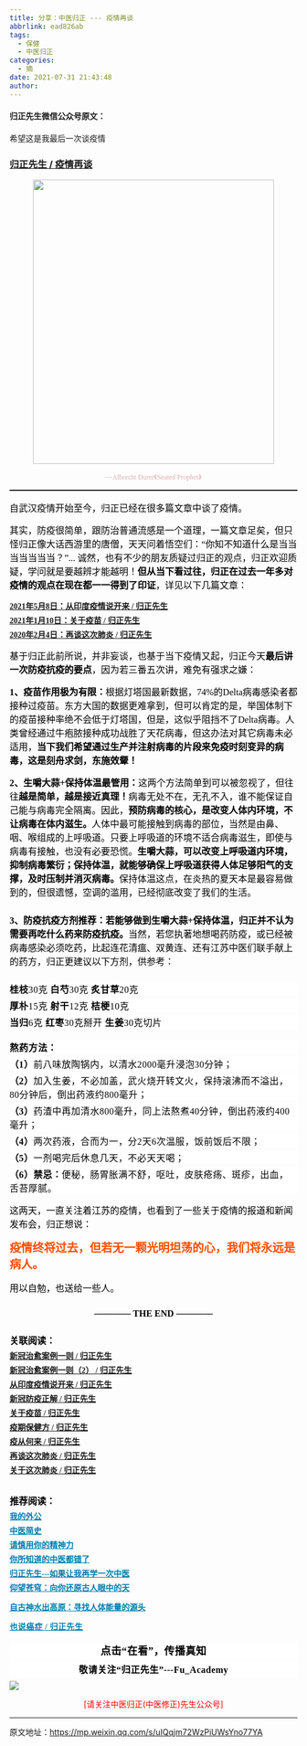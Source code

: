 ```yaml
---
title: 分享：中医归正 --- 疫情再谈
abbrlink: ead826ab
tags:
  - 保健
  - 中医归正
categories:
  - 摘
date: 2021-07-31 21:43:48
author:
---
```


#### 归正先生微信公众号原文：

希望这是我最后一次谈疫情

<!-- more -->

###  [归正先生 / 疫情再谈](https://mp.weixin.qq.com/s/uIQqjm72WzPiUWsYno77YA "跳转至原文")



<div class="rich_media_content ">
                    <p style="text-align: center;"><img class="rich_pages wxw-img js_insertlocalimg" src="https://tva3.sinaimg.cn/large/8bf740e1gy1gt0iwmb29yj20d10fdn30.jpg" data-type="jpeg" data-w="469" style="width: 422px;height: 498px;"  /></p><p style="margin-bottom: 10px;white-space: normal;text-align: center;line-height: normal;"><span style="background-color: rgb(255, 255, 255);color: rgb(215, 171, 169);font-family: 仿宋;font-size: 12px;">---Albrecht Durer</span><span style="background-color: rgb(255, 255, 255);color: rgb(215, 171, 169);font-family: 仿宋;font-size: 12px;">《Seated Prophet</span><span style="background-color: rgb(255, 255, 255);color: rgb(215, 171, 169);font-family: 仿宋;font-size: 12px;">》</span><br  /></p><hr style="white-space: normal;border-style: solid;border-right-width: 0px;border-bottom-width: 0px;border-left-width: 0px;border-color: rgba(0, 0, 0, 0.1);transform-origin: 0px 0px;transform: scale(1, 0.5);"  /><p style="margin: 15px 0cm;white-space: normal;"><span style="color: rgb(0, 0, 0);font-family: 仿宋;font-size: 16px;">自武汉疫情开始至今，归正已经在很多篇文章中谈了疫情。</span></p><p style="margin: 15px 0cm;white-space: normal;"><span style="color: rgb(0, 0, 0);font-family: 仿宋;font-size: 16px;">其实，防疫很简单，跟防治普通流感是一个道理，一篇文章足矣，但只怪归正像大话西游里的唐僧，天天问着悟空们：“你知不知道什么是当当当当当当当？”... 诚然，也有不少的朋友质疑过归正的观点，归正欢迎质疑，学问就是要越辨才能越明！<strong>但从当下看过往，归正在过去一年多对疫情的观点在现在都一一得到了印证</strong>，详见以下几篇文章：</span></p><p style="margin: 5px 0cm;white-space: normal;line-height: normal;"><a target="_blank" href="http://mp.weixin.qq.com/s?__biz=MzI5NzQzMzY5NQ==&amp;mid=2247484456&amp;idx=1&amp;sn=4b272cc08a590f1a08a1f3ddb888cb40&amp;chksm=ecb46b18dbc3e20e55dab41da5ca225e424389b00d4baf0df22ba686e06565cac35b7202d543&amp;scene=21#wechat_redirect" data-itemshowtype="0" tab="innerlink" style="text-decoration: underline;" data-linktype="2"><strong><span style="font-family: 仿宋;font-size: 14px;text-align: center;">2021年5月8日：</span></strong><strong><span style="font-family: 仿宋;font-size: 14px;text-align: center;">从印度疫情说开来 / 归正先生</span></strong></a></p><p style="margin: 5px 0cm;white-space: normal;line-height: normal;"><a target="_blank" href="http://mp.weixin.qq.com/s?__biz=MzI5NzQzMzY5NQ==&amp;mid=2247484404&amp;idx=1&amp;sn=3b6fc1dae511f8bc0ab3625dcb557be4&amp;chksm=ecb46cc4dbc3e5d2795fc4b1af0e295d9b89ad68b1ffe126148313b9c88c170bac8ae935dbba&amp;scene=21#wechat_redirect" data-itemshowtype="0" tab="innerlink" data-linktype="2"><strong style="text-decoration: underline;"><span style="font-family: 仿宋;font-size: 14px;text-align: center;">2021年1月10日：关于疫苗 / 归正先生</span></strong></a></p><p style="white-space: normal;margin-bottom: 5px;margin-top: 5px;line-height: normal;"><a target="_blank" href="http://mp.weixin.qq.com/s?__biz=MzI5NzQzMzY5NQ==&amp;mid=2247484236&amp;idx=1&amp;sn=309936129bef12e6e45d385511e75a41&amp;chksm=ecb46c7cdbc3e56a48329c8f114290cd0da94ca014a31bfca0c6f58c5cf753694a1f8cd92b5b&amp;scene=21#wechat_redirect" data-itemshowtype="0" tab="innerlink" data-linktype="2"><strong style="text-decoration: underline;"><span style="font-family: 仿宋;font-size: 14px;text-align: center;">2020年2月4日：再谈这次肺炎 / 归正先生</span></strong></a></p><section style="margin: 15px 0cm;white-space: normal;"><a target="_blank" href="http://mp.weixin.qq.com/s?__biz=MzI5NzQzMzY5NQ==&amp;mid=2247484456&amp;idx=1&amp;sn=4b272cc08a590f1a08a1f3ddb888cb40&amp;chksm=ecb46b18dbc3e20e55dab41da5ca225e424389b00d4baf0df22ba686e06565cac35b7202d543&amp;scene=21#wechat_redirect" data-itemshowtype="0" tab="innerlink" data-linktype="2"></a><span style="color: rgb(0, 0, 0);font-family: 仿宋;font-size: 16px;">基于归正此前所说，并非妄谈，也基于当下疫情又起，归正今天<strong>最后讲一次防疫抗疫的要点</strong>，因为若三番五次讲，难免有强求之嫌：</span></section><p style="margin: 15px 0cm;white-space: normal;"><strong><span style="color: rgb(0, 0, 0);font-family: 仿宋;font-size: 16px;">1、疫苗作用极为有限：</span></strong><span style="color: rgb(0, 0, 0);font-family: 仿宋;font-size: 16px;">根据灯塔国最新数据，74%的Delta病毒感染者都接种过疫苗。东方大国的数据更难拿到，但可以肯定的是，举国体制下的疫苗接种率绝不会低于灯塔国，但是，这似乎阻挡不了Delta病毒。人类曾经通过牛疱脓接种成功战胜了天花病毒，但这办法对其它病毒未必适用，<strong>当下我们希望通过生产并注射病毒的片段来免疫时刻变异的病毒，这是刻舟求剑，东施效颦！</strong></span></p><section style="margin: 15px 0cm 25px;white-space: normal;"><strong><span style="color:#000000;font-family:仿宋;"><span style="font-size: 16px;">2、生嚼大蒜+保持体温最管用：</span></span></strong><span style="color: rgb(0, 0, 0);font-family: 仿宋;font-size: 16px;">这两个方法简单到可以被忽视了，但往往<strong>越是简单，越是接近真理！</strong></span><span style="color: rgb(0, 0, 0);font-family: 仿宋;font-size: 16px;">病毒无处不在，无孔不入，谁不能保证自己能与病毒完全隔离。</span><span style="color: rgb(0, 0, 0);font-family: 仿宋;font-size: 16px;">因此，</span><strong><span style="color: rgb(0, 0, 0);font-family: 仿宋;font-size: 16px;">预防病毒的核心</span><span style="color: rgb(0, 0, 0);font-family: 仿宋;font-size: 16px;">，是改变</span><span style="color: rgb(0, 0, 0);font-family: 仿宋;font-size: 16px;">人</span><span style="color: rgb(0, 0, 0);font-family: 仿宋;font-size: 16px;">体内环境，不让病毒在体内滋生。</span></strong><span style="color: rgb(0, 0, 0);font-family: 仿宋;font-size: 16px;"></span><span style="color: rgb(0, 0, 0);font-family: 仿宋;font-size: 16px;">人</span><span style="color: rgb(0, 0, 0);font-family: 仿宋;font-size: 16px;">体中最可能接触到病</span><span style="color: rgb(0, 0, 0);font-family: 仿宋;font-size: 16px;">毒的部</span><span style="color: rgb(0, 0, 0);font-family: 仿宋;font-size: 16px;">位，当然是由鼻、咽、喉组成的上呼吸道。</span><span style="color: rgb(0, 0, 0);font-family: 仿宋;font-size: 16px;">只</span><span style="color: rgb(0, 0, 0);font-family: 仿宋;font-size: 16px;">要上呼吸道的环境不适合病毒滋生，即使与病毒有接触，也没有必要恐慌。</span><strong><span style="color: rgb(0, 0, 0);font-family: 仿宋;font-size: 16px;">生嚼大蒜，可以改变</span><span style="color: rgb(0, 0, 0);font-family: 仿宋;font-size: 16px;">上</span><span style="color: rgb(0, 0, 0);font-family: 仿宋;font-size: 16px;">呼</span><span style="color: rgb(0, 0, 0);font-family: 仿宋;font-size: 16px;">吸</span><span style="color: rgb(0, 0, 0);font-family: 仿宋;font-size: 16px;">道内环境，</span><span style="color: rgb(0, 0, 0);font-family: 仿宋;font-size: 16px;">抑制病毒</span><span style="color: rgb(0, 0, 0);font-family: 仿宋;font-size: 16px;">繁衍</span><span style="color: rgb(0, 0, 0);font-family: 仿宋;font-size: 16px;">；</span><span style="color: rgb(0, 0, 0);font-family: 仿宋;font-size: 16px;">保持体温，就</span><span style="color: rgb(0, 0, 0);font-family: 仿宋;font-size: 16px;">能</span><span style="color: rgb(0, 0, 0);font-family: 仿宋;font-size: 16px;">够</span><span style="color: rgb(0, 0, 0);font-family: 仿宋;font-size: 16px;">确保上呼吸道</span><span style="color: rgb(0, 0, 0);font-family: 仿宋;font-size: 16px;">获得</span><span style="color: rgb(0, 0, 0);font-family: 仿宋;font-size: 16px;">人体</span><span style="color: rgb(0, 0, 0);font-family: 仿宋;font-size: 16px;">足</span><span style="color: rgb(0, 0, 0);font-family: 仿宋;font-size: 16px;">够阳气的支撑，及时压制并消灭病毒。</span></strong><span style="color: rgb(0, 0, 0);font-family: 仿宋;font-size: 16px;">保持</span><span style="color: rgb(0, 0, 0);font-family: 仿宋;font-size: 16px;">体温这点，在炎热的夏天本是最容易做到的，</span><span style="color: rgb(0, 0, 0);font-family: 仿宋;font-size: 16px;">但很遗憾</span><span style="color: rgb(0, 0, 0);font-family: 仿宋;font-size: 16px;">，</span><span style="color: rgb(0, 0, 0);font-family: 仿宋;font-size: 16px;">空调的</span><span style="color: rgb(0, 0, 0);font-family: 仿宋;font-size: 16px;">滥用，已经彻底改变了我们的</span><span style="color: rgb(0, 0, 0);font-family: 仿宋;font-size: 16px;">生活</span><span style="color: rgb(0, 0, 0);font-family: 仿宋;font-size: 16px;">。</span></section><section style="margin: 15px 0cm 25px;white-space: normal;"><strong><span style="color: rgb(0, 0, 0);font-family: 仿宋;font-size: 16px;">3、防疫抗疫方剂推荐：</span></strong><strong><span style="color: rgb(0, 0, 0);font-family: 仿宋;font-size: 16px;">若能够做到生嚼大蒜+保持体温，归正并不认为需要再吃什么药来防疫抗疫。</span></strong><span style="color: rgb(0, 0, 0);font-family: 仿宋;font-size: 16px;">当然，若您执著地想喝药防疫，或已经被病毒感染必须吃药，比起连花清瘟、双黄连、还有江苏中医们联手献上的药方，归正更建议以下方剂，供参考：</span></section><section style="margin-top: 5px;margin-bottom: 5px;max-width: 100%;min-height: 1em;font-family: -apple-system, BlinkMacSystemFont, &quot;Helvetica Neue&quot;, &quot;PingFang SC&quot;, &quot;Hiragino Sans GB&quot;, &quot;Microsoft YaHei UI&quot;, &quot;Microsoft YaHei&quot;, Arial, sans-serif;letter-spacing: 0.544px;white-space: normal;background-color: rgb(255, 255, 255);line-height: normal;box-sizing: border-box !important;overflow-wrap: break-word !important;"><strong style="max-width: 100%;box-sizing: border-box !important;overflow-wrap: break-word !important;"><span style="max-width: 100%;color: rgb(0, 0, 0);font-family: 仿宋;font-size: 16px;box-sizing: border-box !important;overflow-wrap: break-word !important;">桂枝</span></strong><span style="max-width: 100%;color: rgb(0, 0, 0);font-family: 仿宋;font-size: 16px;box-sizing: border-box !important;overflow-wrap: break-word !important;">30克   <strong style="max-width: 100%;box-sizing: border-box !important;overflow-wrap: break-word !important;">白芍</strong>30克   <strong style="max-width: 100%;box-sizing: border-box !important;overflow-wrap: break-word !important;">炙甘草</strong>20克</span></section><section style="margin-top: 5px;margin-bottom: 5px;max-width: 100%;min-height: 1em;font-family: -apple-system, BlinkMacSystemFont, &quot;Helvetica Neue&quot;, &quot;PingFang SC&quot;, &quot;Hiragino Sans GB&quot;, &quot;Microsoft YaHei UI&quot;, &quot;Microsoft YaHei&quot;, Arial, sans-serif;letter-spacing: 0.544px;white-space: normal;background-color: rgb(255, 255, 255);line-height: normal;box-sizing: border-box !important;overflow-wrap: break-word !important;"><strong style="max-width: 100%;box-sizing: border-box !important;overflow-wrap: break-word !important;"><span style="max-width: 100%;color: rgb(0, 0, 0);font-family: 仿宋;font-size: 16px;box-sizing: border-box !important;overflow-wrap: break-word !important;">厚朴</span></strong><span style="max-width: 100%;color: rgb(0, 0, 0);font-family: 仿宋;font-size: 16px;box-sizing: border-box !important;overflow-wrap: break-word !important;">15克   </span><strong style="max-width: 100%;box-sizing: border-box !important;overflow-wrap: break-word !important;"><span style="max-width: 100%;color: rgb(0, 0, 0);font-family: 仿宋;font-size: 16px;box-sizing: border-box !important;overflow-wrap: break-word !important;">射干</span></strong><span style="max-width: 100%;color: rgb(0, 0, 0);font-family: 仿宋;font-size: 16px;box-sizing: border-box !important;overflow-wrap: break-word !important;">12克   <strong style="max-width: 100%;box-sizing: border-box !important;overflow-wrap: break-word !important;">桔梗</strong>10克</span></section><section style="margin-top: 5px;margin-bottom: 20px;max-width: 100%;font-family: -apple-system, BlinkMacSystemFont, &quot;Helvetica Neue&quot;, &quot;PingFang SC&quot;, &quot;Hiragino Sans GB&quot;, &quot;Microsoft YaHei UI&quot;, &quot;Microsoft YaHei&quot;, Arial, sans-serif;letter-spacing: 0.544px;white-space: normal;background-color: rgb(255, 255, 255);line-height: normal;box-sizing: border-box !important;overflow-wrap: break-word !important;"><strong style="max-width: 100%;box-sizing: border-box !important;overflow-wrap: break-word !important;"><span style="max-width: 100%;color: rgb(0, 0, 0);font-family: 仿宋;font-size: 16px;box-sizing: border-box !important;overflow-wrap: break-word !important;">当归</span></strong><span style="max-width: 100%;color: rgb(0, 0, 0);font-family: 仿宋;font-size: 16px;box-sizing: border-box !important;overflow-wrap: break-word !important;">6克   <strong style="max-width: 100%;box-sizing: border-box !important;overflow-wrap: break-word !important;">红枣</strong>30克掰开   <strong style="max-width: 100%;box-sizing: border-box !important;overflow-wrap: break-word !important;">生姜</strong>30克切片                            </span></section><section style="margin-top: 20px;margin-bottom: 5px;max-width: 100%;font-family: -apple-system, BlinkMacSystemFont, &quot;Helvetica Neue&quot;, &quot;PingFang SC&quot;, &quot;Hiragino Sans GB&quot;, &quot;Microsoft YaHei UI&quot;, &quot;Microsoft YaHei&quot;, Arial, sans-serif;letter-spacing: 0.544px;white-space: normal;background-color: rgb(255, 255, 255);box-sizing: border-box !important;overflow-wrap: break-word !important;"><strong style="max-width: 100%;box-sizing: border-box !important;overflow-wrap: break-word !important;"><span style="max-width: 100%;color: rgb(0, 0, 0);font-family: 仿宋;font-size: 16px;box-sizing: border-box !important;overflow-wrap: break-word !important;">熬药方法：</span></strong></section><section style="max-width: 100%;min-height: 1em;font-family: -apple-system, BlinkMacSystemFont, &quot;Helvetica Neue&quot;, &quot;PingFang SC&quot;, &quot;Hiragino Sans GB&quot;, &quot;Microsoft YaHei UI&quot;, &quot;Microsoft YaHei&quot;, Arial, sans-serif;letter-spacing: 0.544px;white-space: normal;background-color: rgb(255, 255, 255);margin-top: 5px;margin-bottom: 5px;line-height: normal;box-sizing: border-box !important;overflow-wrap: break-word !important;"><span style="max-width: 100%;color: rgb(0, 0, 0);font-family: 仿宋;font-size: 16px;box-sizing: border-box !important;overflow-wrap: break-word !important;"><strong style="max-width: 100%;box-sizing: border-box !important;overflow-wrap: break-word !important;">（1）</strong>前八味放陶锅内，以清水2000毫升浸泡30分钟；</span></section><section style="max-width: 100%;min-height: 1em;font-family: -apple-system, BlinkMacSystemFont, &quot;Helvetica Neue&quot;, &quot;PingFang SC&quot;, &quot;Hiragino Sans GB&quot;, &quot;Microsoft YaHei UI&quot;, &quot;Microsoft YaHei&quot;, Arial, sans-serif;letter-spacing: 0.544px;white-space: normal;background-color: rgb(255, 255, 255);margin-top: 5px;margin-bottom: 5px;line-height: normal;box-sizing: border-box !important;overflow-wrap: break-word !important;"><strong style="max-width: 100%;box-sizing: border-box !important;overflow-wrap: break-word !important;"><span style="max-width: 100%;color: rgb(0, 0, 0);font-family: 仿宋;font-size: 16px;box-sizing: border-box !important;overflow-wrap: break-word !important;">（2）</span></strong><span style="max-width: 100%;color: rgb(0, 0, 0);font-family: 仿宋;font-size: 16px;box-sizing: border-box !important;overflow-wrap: break-word !important;">加入生姜，不必加盖，武火烧开转文火，保持滚沸而不溢出，</span><span style="max-width: 100%;color: rgb(0, 0, 0);font-family: 仿宋;font-size: 16px;box-sizing: border-box !important;overflow-wrap: break-word !important;">80分钟后，倒出药液约800毫升；</span></section><section style="max-width: 100%;min-height: 1em;font-family: -apple-system, BlinkMacSystemFont, &quot;Helvetica Neue&quot;, &quot;PingFang SC&quot;, &quot;Hiragino Sans GB&quot;, &quot;Microsoft YaHei UI&quot;, &quot;Microsoft YaHei&quot;, Arial, sans-serif;letter-spacing: 0.544px;white-space: normal;background-color: rgb(255, 255, 255);margin-top: 5px;margin-bottom: 5px;line-height: normal;box-sizing: border-box !important;overflow-wrap: break-word !important;"><strong style="max-width: 100%;box-sizing: border-box !important;overflow-wrap: break-word !important;"><span style="max-width: 100%;color: rgb(0, 0, 0);font-family: 仿宋;font-size: 16px;box-sizing: border-box !important;overflow-wrap: break-word !important;">（3）</span></strong><span style="max-width: 100%;color: rgb(0, 0, 0);font-family: 仿宋;font-size: 16px;box-sizing: border-box !important;overflow-wrap: break-word !important;">药渣中再加清水800毫升，同上法熬煮40分钟，倒出药液约400毫升；</span></section><section style="max-width: 100%;min-height: 1em;font-family: -apple-system, BlinkMacSystemFont, &quot;Helvetica Neue&quot;, &quot;PingFang SC&quot;, &quot;Hiragino Sans GB&quot;, &quot;Microsoft YaHei UI&quot;, &quot;Microsoft YaHei&quot;, Arial, sans-serif;letter-spacing: 0.544px;white-space: normal;background-color: rgb(255, 255, 255);margin-top: 5px;margin-bottom: 5px;line-height: normal;box-sizing: border-box !important;overflow-wrap: break-word !important;"><strong style="max-width: 100%;box-sizing: border-box !important;overflow-wrap: break-word !important;"><span style="max-width: 100%;color: rgb(0, 0, 0);font-family: 仿宋;font-size: 16px;box-sizing: border-box !important;overflow-wrap: break-word !important;">（4）</span></strong><span style="max-width: 100%;color: rgb(0, 0, 0);font-family: 仿宋;font-size: 16px;box-sizing: border-box !important;overflow-wrap: break-word !important;">两次药液，合而为一，分2天6次温服，饭前饭后不限；</span></section><section style="max-width: 100%;min-height: 1em;font-family: -apple-system, BlinkMacSystemFont, &quot;Helvetica Neue&quot;, &quot;PingFang SC&quot;, &quot;Hiragino Sans GB&quot;, &quot;Microsoft YaHei UI&quot;, &quot;Microsoft YaHei&quot;, Arial, sans-serif;letter-spacing: 0.544px;white-space: normal;background-color: rgb(255, 255, 255);margin-top: 5px;margin-bottom: 5px;line-height: normal;box-sizing: border-box !important;overflow-wrap: break-word !important;"><strong style="max-width: 100%;box-sizing: border-box !important;overflow-wrap: break-word !important;"><span style="max-width: 100%;color: rgb(0, 0, 0);font-family: 仿宋;font-size: 16px;box-sizing: border-box !important;overflow-wrap: break-word !important;">（5）</span></strong><span style="max-width: 100%;color: rgb(0, 0, 0);font-family: 仿宋;font-size: 16px;box-sizing: border-box !important;overflow-wrap: break-word !important;">一剂喝完后休息几天，不必天天喝；</span></section><section style="max-width: 100%;font-family: -apple-system, BlinkMacSystemFont, &quot;Helvetica Neue&quot;, &quot;PingFang SC&quot;, &quot;Hiragino Sans GB&quot;, &quot;Microsoft YaHei UI&quot;, &quot;Microsoft YaHei&quot;, Arial, sans-serif;letter-spacing: 0.544px;white-space: normal;background-color: rgb(255, 255, 255);margin-top: 5px;margin-bottom: 5px;line-height: normal;box-sizing: border-box !important;overflow-wrap: break-word !important;"><strong style="max-width: 100%;box-sizing: border-box !important;overflow-wrap: break-word !important;"><span style="max-width: 100%;color: rgb(0, 0, 0);font-family: 仿宋;font-size: 16px;box-sizing: border-box !important;overflow-wrap: break-word !important;">（6）禁忌：</span></strong><span style="max-width: 100%;color: rgb(0, 0, 0);font-family: 仿宋;font-size: 16px;box-sizing: border-box !important;overflow-wrap: break-word !important;">便秘，肠胃胀满不舒，呕吐，皮肤疮疡、斑疹，出血，舌苔厚腻。 </span></section><p style="margin: 15px 0cm;white-space: normal;"><span style="color: rgb(0, 0, 0);font-family: 仿宋;font-size: 16px;">这两天，一直关注着江苏的疫情，也看到了一些关于疫情的报道和新闻发布会，归正想说：<br  /></span></p><p style="margin: 15px 0cm;white-space: normal;"><span style="color: rgb(255, 76, 0);font-size: 20px;"><strong><span style="font-size: 20px;color: rgb(255, 76, 0);font-family: 仿宋;">疫情终将过去，但若无一颗光明坦荡的心，我们将永远是病人。</span></strong></span></p><section style="margin: 15px 0cm 25px;white-space: normal;"><span style="color: rgb(0, 0, 0);font-family: 仿宋;font-size: 16px;">用以自勉，也送给一些人。</span></section><section style="margin-top: 15px;margin-bottom: 25px;white-space: normal;"><strong><span style="color: rgb(255, 0, 0);font-family: 仿宋;font-size: 18px;"></span></strong></section><p style="margin-top: 5px;margin-bottom: 5px;white-space: normal;line-height: normal;"><span style="color: rgb(0, 0, 0);font-family: 仿宋;font-size: 16px;"></span></p><p style="margin-top: 25px;margin-bottom: 5px;white-space: normal;text-align: center;"><strong><span style="color: rgb(0, 0, 0);font-family: 仿宋;font-size: 16px;">———— THE END ————</span></strong></p><section style="margin-top: 25px;margin-bottom: 5px;white-space: normal;"><strong><span style="color: rgb(0, 0, 0);font-family: 仿宋;font-size: 16px;">关联阅读：</span></strong></section><p style="margin-top: 5px;margin-bottom: 5px;white-space: normal;line-height: normal;"><a target="_blank" href="http://mp.weixin.qq.com/s?__biz=MzI5NzQzMzY5NQ==&amp;mid=2247484447&amp;idx=1&amp;sn=a21609383ce54fd446a4fc8bb96d56a1&amp;chksm=ecb46b2fdbc3e2399d863d2550d14e4c6671e699abf122baa33900555edc1b4ca3d8909906f9&amp;scene=21#wechat_redirect" data-itemshowtype="0" tab="innerlink" data-linktype="2"><strong style="text-decoration: underline;"><span style="font-family: 仿宋;font-size: 14px;text-align: center;">新冠治愈案例一则 / 归正先生</span></strong></a></p><p style="margin-top: 5px;margin-bottom: 5px;white-space: normal;line-height: normal;"><a target="_blank" href="http://mp.weixin.qq.com/s?__biz=MzI5NzQzMzY5NQ==&amp;mid=2247484465&amp;idx=1&amp;sn=b5f2be9381581dd03c7ec29402b4bb8b&amp;chksm=ecb46b01dbc3e217c775f21a7a36bf183a5bf275fd8fef6210f4e55ebad781b48028ff1cda8e&amp;scene=21#wechat_redirect" data-itemshowtype="0" tab="innerlink" data-linktype="2"><strong style="text-decoration: underline;"><span style="font-family: 仿宋;font-size: 14px;text-align: center;">新冠治愈案例一则（2） / 归正先生</span></strong></a><br  /></p><p style="margin-top: 5px;margin-bottom: 5px;white-space: normal;line-height: normal;"><a target="_blank" href="http://mp.weixin.qq.com/s?__biz=MzI5NzQzMzY5NQ==&amp;mid=2247484499&amp;idx=1&amp;sn=982a09ee613744577070cad922d2d34e&amp;chksm=ecb46b63dbc3e275487cb80136f0d2d21c4315ed6bf811a5f97d807b47dac55fe184430f797c&amp;scene=21#wechat_redirect" data-itemshowtype="0" tab="innerlink" style="white-space: normal;" data-linktype="2"></a><a target="_blank" href="http://mp.weixin.qq.com/s?__biz=MzI5NzQzMzY5NQ==&amp;mid=2247484456&amp;idx=1&amp;sn=4b272cc08a590f1a08a1f3ddb888cb40&amp;chksm=ecb46b18dbc3e20e55dab41da5ca225e424389b00d4baf0df22ba686e06565cac35b7202d543&amp;scene=21#wechat_redirect" data-itemshowtype="0" tab="innerlink" data-linktype="2"><strong style="text-decoration: underline;"><span style="font-family: 仿宋;font-size: 14px;text-align: center;">从印度疫情说开来 / 归正先生</span></strong></a></p><p style="margin-top: 5px;margin-bottom: 5px;white-space: normal;line-height: normal;"><a target="_blank" href="http://mp.weixin.qq.com/s?__biz=MzI5NzQzMzY5NQ==&amp;mid=2247484417&amp;idx=1&amp;sn=77117305622f4e0d82952c2e974afbc6&amp;chksm=ecb46b31dbc3e22760458e22fa845268edff44c0c192e4d8076ea9258e3b04083b79058b592f&amp;scene=21#wechat_redirect" data-itemshowtype="0" tab="innerlink" data-linktype="2"><strong style="text-decoration: underline;"><span style="font-family: 仿宋;font-size: 14px;text-align: center;">新冠防疫正解 / 归正先生</span></strong></a><br  /></p><p style="margin-top: 5px;margin-bottom: 5px;white-space: normal;line-height: normal;"><a target="_blank" href="http://mp.weixin.qq.com/s?__biz=MzI5NzQzMzY5NQ==&amp;mid=2247484404&amp;idx=1&amp;sn=3b6fc1dae511f8bc0ab3625dcb557be4&amp;chksm=ecb46cc4dbc3e5d2795fc4b1af0e295d9b89ad68b1ffe126148313b9c88c170bac8ae935dbba&amp;scene=21#wechat_redirect" data-itemshowtype="0" tab="innerlink" data-linktype="2"><strong style="text-decoration: underline;"><span style="font-family: 仿宋;font-size: 14px;text-align: center;">关于疫苗 / 归正先生</span></strong></a><br  /></p><p style="margin-top: 5px;margin-bottom: 5px;white-space: normal;line-height: normal;"><a target="_blank" href="http://mp.weixin.qq.com/s?__biz=MzI5NzQzMzY5NQ==&amp;mid=2247484291&amp;idx=1&amp;sn=66d675aef972fa93556834533d468fc8&amp;chksm=ecb46cb3dbc3e5a587adaf271c3e56ee6b00e7f0803323a78d30f3f8921b3ad56b43b5f07d69&amp;scene=21#wechat_redirect" data-itemshowtype="0" tab="innerlink" data-linktype="2" style="text-decoration: underline;"><strong style="text-decoration: underline;"><span style="text-decoration: underline;font-family: 仿宋;font-size: 14px;text-align: center;">疫期保健方 / 归正先生</span></strong></a></p><p style="margin-top: 5px;margin-bottom: 5px;white-space: normal;line-height: normal;"><a target="_blank" href="http://mp.weixin.qq.com/s?__biz=MzI5NzQzMzY5NQ==&amp;mid=2247484275&amp;idx=1&amp;sn=6e60ef41251a64866754f76d24b04e1b&amp;chksm=ecb46c43dbc3e555e4974d5339f3cc88315bfba65c288f467aa09e455b7341c1c0e9d5555c4e&amp;scene=21#wechat_redirect" data-itemshowtype="0" tab="innerlink" data-linktype="2" style="text-decoration: underline;"><strong style="text-decoration: underline;"><span style="text-decoration: underline;font-family: 仿宋;font-size: 14px;text-align: center;">疫从何来 / 归正先生</span></strong></a></p><p style="margin-top: 5px;margin-bottom: 5px;white-space: normal;line-height: normal;"><a target="_blank" href="http://mp.weixin.qq.com/s?__biz=MzI5NzQzMzY5NQ==&amp;mid=2247484236&amp;idx=1&amp;sn=309936129bef12e6e45d385511e75a41&amp;chksm=ecb46c7cdbc3e56a48329c8f114290cd0da94ca014a31bfca0c6f58c5cf753694a1f8cd92b5b&amp;scene=21#wechat_redirect" data-itemshowtype="0" tab="innerlink" data-linktype="2"><strong style="text-decoration: underline;"><span style="font-family: 仿宋;font-size: 14px;text-align: center;">再谈这次肺炎 / 归正先生</span></strong></a></p><p style="margin-top: 5px;margin-bottom: 5px;white-space: normal;line-height: normal;"><a target="_blank" href="http://mp.weixin.qq.com/s?__biz=MzI5NzQzMzY5NQ==&amp;mid=2247484231&amp;idx=1&amp;sn=d8df6f9b5ccb32e8421dcc39319f1ab3&amp;chksm=ecb46c77dbc3e561fce6ea3decb5c9bbfc435bec524973ec000f92c3a1412b62189515f35ae2&amp;scene=21#wechat_redirect" data-itemshowtype="0" tab="innerlink" data-linktype="2"><strong style="text-decoration: underline;"><span style="font-family: 仿宋;font-size: 14px;text-align: center;">关于这次肺炎 / 归正先生</span></strong></a></p><p style="margin-top: 5px;margin-bottom: 5px;white-space: normal;line-height: normal;"><br  /></p><p style="margin-top: 10px;margin-bottom: 5px;white-space: normal;"><strong><span style="color: rgb(0, 0, 0);font-family: 仿宋;font-size: 16px;">推荐阅读：</span></strong></p><p style="margin-top: 5px;margin-bottom: 5px;white-space: normal;line-height: normal;"><strong><span style="text-decoration: underline;color: rgb(0, 122, 170);font-family: 仿宋;font-size: 14px;text-align: center;"><a href="http://mp.weixin.qq.com/s?__biz=MzI5NzQzMzY5NQ==&amp;mid=2247483946&amp;idx=1&amp;sn=ea0bcd7f5add86208cff4173eadf6556&amp;chksm=ecb46d1adbc3e40cd0deb6d82999f4e138aeccfbcc696966f0eab5f4732075037fa7eb6caa07&amp;scene=21#wechat_redirect" target="_blank" data-linktype="2" style="color: rgb(0, 122, 170);">我的外公</a></span><span style="color: rgb(0, 122, 170);font-family: 仿宋;font-size: 14px;text-align: center;"></span></strong></p><p style="margin-top: 5px;margin-bottom: 5px;white-space: normal;line-height: normal;"><a target="_blank" href="http://mp.weixin.qq.com/s?__biz=MzI5NzQzMzY5NQ==&amp;mid=2247484224&amp;idx=1&amp;sn=000e808f30509ab836574f26196e5a51&amp;chksm=ecb46c70dbc3e5662d3556e2cc6fc0605c2ef403783ba571bebc7124902547c5f2eb727110b0&amp;scene=21#wechat_redirect" data-itemshowtype="0" tab="innerlink" data-linktype="2"><strong><span style="text-decoration: underline;color: rgb(0, 122, 170);font-family: 仿宋;font-size: 14px;text-align: center;">中医简史</span></strong></a><br  /></p><p style="margin-top: 5px;margin-bottom: 5px;white-space: normal;line-height: normal;"><a href="http://mp.weixin.qq.com/s?__biz=MzI5NzQzMzY5NQ==&amp;mid=2247484012&amp;idx=1&amp;sn=7cb2b912d3850de25b5c5f46c9399bf9&amp;chksm=ecb46d5cdbc3e44ab3fdf567fc8adb4169158ac24916333d995d2b7fca7650d470b53380a702&amp;scene=21#wechat_redirect" target="_blank" data-linktype="2" style="color: rgb(0, 122, 170);text-decoration: underline;font-family: 仿宋;font-size: 14px;"><strong><span style="text-align: center;">请慎用你的精神力</span></strong></a></p><p style="margin-top: 5px;margin-bottom: 5px;white-space: normal;line-height: normal;"><a href="http://mp.weixin.qq.com/s?__biz=MzI5NzQzMzY5NQ==&amp;mid=2247484107&amp;idx=1&amp;sn=9376c455f88cc445f0686c49d45681e5&amp;chksm=ecb46dfbdbc3e4edacc5b562a6ff088f95105aa6a4ed765f102502503f0311be1d43bbe73854&amp;scene=21#wechat_redirect" target="_blank" data-linktype="2" style="color: rgb(0, 122, 170);text-decoration: underline;"><strong><span style="font-family: 仿宋;font-size: 14px;text-align: center;">你所知道的中医都错了</span></strong></a><br  /></p><p style="margin-top: 5px;margin-bottom: 5px;white-space: normal;line-height: normal;"><a href="http://mp.weixin.qq.com/s?__biz=MzI5NzQzMzY5NQ==&amp;mid=2247484087&amp;idx=1&amp;sn=b76fe020a7a744a3f3c7850ad15671e6&amp;chksm=ecb46d87dbc3e491b5c1b56acfa70882bbf3af3c355f8e999c60476e7028238e2441eed1d4da&amp;scene=21#wechat_redirect" target="_blank" data-linktype="2" style="color: rgb(0, 122, 170);text-decoration: underline;"><strong><span style="font-family: 仿宋;font-size: 14px;text-align: center;">归正先生---如果让我再学一次中医</span></strong></a></p><p style="margin-top: 5px;margin-bottom: 5px;white-space: normal;line-height: normal;"><a href="http://mp.weixin.qq.com/s?__biz=MzI5NzQzMzY5NQ==&amp;mid=2247483964&amp;idx=1&amp;sn=f3981bc0edee904bfcf1f8318ba17db9&amp;chksm=ecb46d0cdbc3e41a1b9690db7c84e9150a12dd3fba6ddcb109fc3dec54f2a88f6f540db9b44b&amp;scene=21#wechat_redirect" target="_blank" data-linktype="2" style="color: rgb(0, 122, 170);text-decoration: underline;font-family: 仿宋;font-size: 14px;"><strong><span style="text-align: center;">仰望苍穹：向你还原古人眼中的天</span></strong></a></p><p style="white-space: normal;"><strong><span style="text-decoration: underline;font-family: 仿宋;font-size: 14px;color: rgb(0, 122, 170);text-align: center;"><a href="http://mp.weixin.qq.com/s?__biz=MzI5NzQzMzY5NQ==&amp;mid=2247483837&amp;idx=1&amp;sn=ee187f53d00e93d4df6fcf2d4cecd2a9&amp;chksm=ecb46e8ddbc3e79b68c067618a189e628651cf85a23b947cdb7e4aa3a1edd3b4f100d4566b97&amp;scene=21#wechat_redirect" target="_blank" data-linktype="2" style="color: rgb(0, 122, 170);">自古神水出高原：寻找人体能量的源头</a></span></strong><br  /></p><p style="margin-top: 5px;margin-bottom: 5px;white-space: normal;line-height: normal;"><strong style="color: rgb(0, 122, 170);text-decoration: underline;font-family: 仿宋;letter-spacing: 0.5px;font-size: 14px;background-color: rgb(255, 255, 255);"><a href="http://mp.weixin.qq.com/s?__biz=MzI5NzQzMzY5NQ==&amp;mid=2247484160&amp;idx=1&amp;sn=0e87693db4b2b76954137fb20b0bc7df&amp;chksm=ecb46c30dbc3e52630634fc9b13cc9ca29deba458be5a195a4c91a3a161f160508b928bdf330&amp;scene=21#wechat_redirect" target="_blank" data-linktype="2" style="color: rgb(0, 122, 170);">也说癌症 / 归正先生</a></strong></p><section style="margin-top: 20px;margin-bottom: 5px;white-space: normal;max-width: 100%;font-family: -apple-system, BlinkMacSystemFont, &quot;Helvetica Neue&quot;, &quot;PingFang SC&quot;, &quot;Hiragino Sans GB&quot;, &quot;Microsoft YaHei UI&quot;, &quot;Microsoft YaHei&quot;, Arial, sans-serif;letter-spacing: 0.544px;font-size: 16px;min-height: 1em;color: rgb(62, 62, 62);text-align: center;line-height: 1.75em;background-color: rgb(255, 255, 255);box-sizing: border-box !important;overflow-wrap: break-word !important;"><strong style="max-width: 100%;box-sizing: border-box !important;overflow-wrap: break-word !important;"><span style="max-width: 100%;font-size: 18px;color: rgb(0, 0, 0);font-family: 仿宋;letter-spacing: 0.5px;box-sizing: border-box !important;overflow-wrap: break-word !important;">点击“在看”，传播真知</span></strong></section><section style="margin-top: 5px;margin-bottom: 5px;white-space: normal;max-width: 100%;font-family: -apple-system, BlinkMacSystemFont, &quot;Helvetica Neue&quot;, &quot;PingFang SC&quot;, &quot;Hiragino Sans GB&quot;, &quot;Microsoft YaHei UI&quot;, &quot;Microsoft YaHei&quot;, Arial, sans-serif;letter-spacing: 0.544px;font-size: 16px;min-height: 1em;color: rgb(62, 62, 62);text-align: center;line-height: 1.75em;background-color: rgb(255, 255, 255);box-sizing: border-box !important;overflow-wrap: break-word !important;"><strong style="max-width: 100%;box-sizing: border-box !important;overflow-wrap: break-word !important;"><span style="max-width: 100%;font-size: 18px;color: rgb(0, 0, 0);font-family: 仿宋;letter-spacing: 0.5px;box-sizing: border-box !important;overflow-wrap: break-word !important;"><strong style="max-width: 100%;color: rgb(62, 62, 62);font-size: 16px;box-sizing: border-box !important;overflow-wrap: break-word !important;"><span style="max-width: 100%;color: rgb(0, 0, 0);box-sizing: border-box !important;overflow-wrap: break-word !important;">敬请关注“归正先生”---Fu_Academy</span></strong></span></strong></section>
					<img style="clear: both; display: block; margin:auto;" src="http://wx1.sinaimg.cn/mw690/8bf740e1gy1fgqt1hfuomj20hs0bzmyp.jpg" /><p style="text-align: center; color: red">[请关注中医归正(中医修正)先生公众号]</p><hr />
                </div>



原文地址：https://mp.weixin.qq.com/s/uIQqjm72WzPiUWsYno77YA


